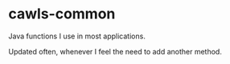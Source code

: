 # cawls-common
Java functions I use in most applications.

Updated often, whenever I feel the need to add another method.
